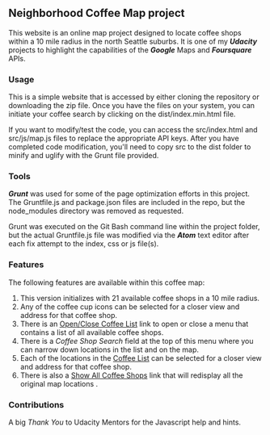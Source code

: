 ## Neighborhood Coffee Map project

This website is an online map project designed to locate coffee shops
within a 10 mile radius in the north Seattle suburbs.  It is one of my **_Udacity_** projects to highlight the capabilities of the **_Google_** Maps and **_Foursquare_** APIs.

### Usage

This is a simple website that is accessed by either cloning the repository or
downloading the zip file.  Once you have the files on your system, you can initiate
your coffee search by clicking on the dist/index.min.html file.  

If you want to modify/test the code, you can access the src/index.html and src/js/map.js files
to replace the appropriate API keys.  After you have completed code modification, you'll
need to copy src to the dist folder to minify and uglify with the Grunt file provided.

### Tools

**_Grunt_** was used for some of the page optimization efforts in this project.  The Gruntfile.js
and package.json files are included in the repo, but the node_modules directory was removed
as requested.

Grunt was executed on the Git Bash command line within the project folder, but the actual Gruntfile.js file was modified via the
**_Atom_** text editor after each fix attempt to the index, css or js file(s).

### Features

The following features are available within this coffee map:

1.  This version initializes with 21 available coffee shops in a 10 mile radius.
2.  Any of the coffee cup icons can be selected for a closer view and address for that coffee shop.
3.  There is an <u>Open/Close Coffee List</u> link to open or close a menu that contains a list
    of all available coffee shops.  
4.  There is a _Coffee Shop Search_ field at the top of this menu where you
    can narrow down locations in the list and on the map.
5.  Each of the locations in the <u>Coffee List</u> can be selected for a closer view and address for that coffee shop.
6.  There is also a <u>Show All Coffee Shops</u> link that will redisplay all the original map locations .

### Contributions

A big _Thank You_ to Udacity Mentors for the Javascript help and hints.
